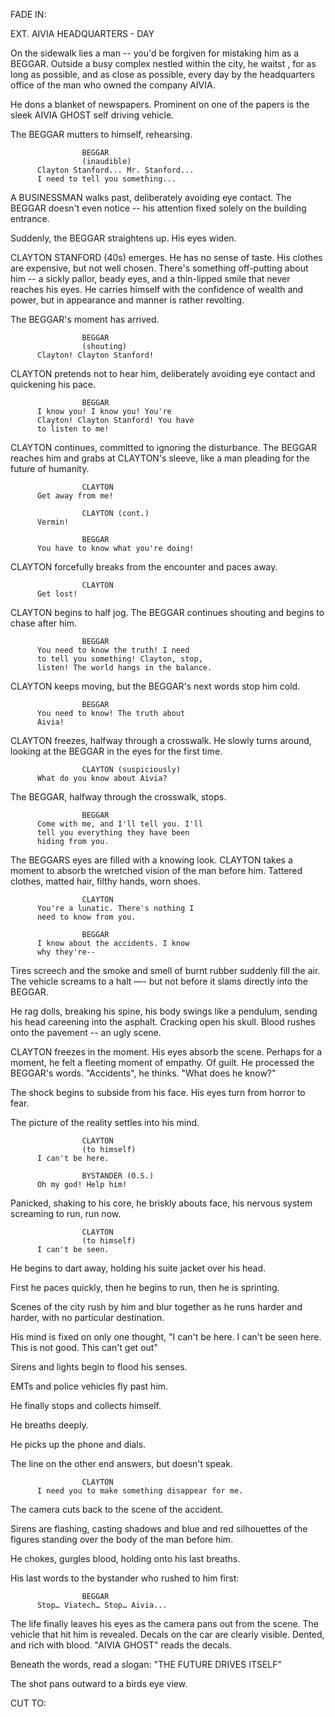 FADE IN:

EXT. AIVIA HEADQUARTERS - DAY

On the sidewalk lies a man -- you'd be forgiven for mistaking him 
as a BEGGAR. Outside a busy complex nestled within the city, 
he waitst , for as long as possible, and as close as possible, 
every day by the headquarters office of the man who owned the 
company AIVIA.

He dons a blanket of newspapers. Prominent on one of the papers
is the sleek AIVIA GHOST self driving vehicle.

The BEGGAR mutters to himself, rehearsing.

                    BEGGAR
                    (inaudible)
          Clayton Stanford... Mr. Stanford... 
          I need to tell you something...

A BUSINESSMAN walks past, deliberately avoiding eye contact. 
The BEGGAR doesn't even notice -- his attention fixed solely 
on the building entrance.

Suddenly, the BEGGAR straightens up. His eyes widen.

CLAYTON STANFORD (40s) emerges. He has no sense of taste. His clothes are
expensive, but not well chosen. There's something off-putting about him -- 
a sickly pallor, beady eyes, and a thin-lipped smile that never reaches 
his eyes. He carries himself with the confidence of wealth and power, but 
in appearance and manner is rather revolting.

The BEGGAR's moment has arrived.

                    BEGGAR
                    (shouting)
          Clayton! Clayton Stanford!

CLAYTON pretends not to hear him, deliberately avoiding eye contact and 
quickening his pace.

                    BEGGAR
          I know you! I know you! You're 
          Clayton! Clayton Stanford! You have 
          to listen to me!

CLAYTON continues, committed to ignoring the disturbance. 
The BEGGAR reaches him and grabs at CLAYTON's sleeve,
like a man pleading for the future of humanity.

                    CLAYTON
          Get away from me!

                    CLAYTON (cont.)
          Vermin!

                    BEGGAR
          You have to know what you're doing!

CLAYTON forcefully breaks from the encounter and paces away.

                    CLAYTON
          Get lost!

CLAYTON begins to half jog. The BEGGAR continues shouting
and begins to chase after him.

                    BEGGAR
          You need to know the truth! I need 
          to tell you something! Clayton, stop, 
          listen! The world hangs in the balance.

CLAYTON keeps moving, but the BEGGAR's next words stop him cold.

                    BEGGAR
          You need to know! The truth about 
          Aivia!

CLAYTON freezes, halfway through a crosswalk. He slowly turns around, 
looking at the BEGGAR in the eyes for the first time.

                    CLAYTON (suspiciously)
          What do you know about Aivia?

The BEGGAR, halfway through the crosswalk, stops.

                    BEGGAR
          Come with me, and I'll tell you. I'll 
          tell you everything they have been 
          hiding from you.

The BEGGARS eyes are filled with a knowing look.
CLAYTON takes a moment to absorb the wretched vision of the man before 
him. Tattered clothes, matted hair, filthy hands, worn shoes.


                    CLAYTON
          You're a lunatic. There's nothing I 
          need to know from you.

                    BEGGAR
          I know about the accidents. I know 
          why they're--

Tires screech and the smoke and smell of burnt rubber suddenly fill the 
air. The vehicle screams to a halt —- but not before it slams directly into 
the BEGGAR.

He rag dolls, breaking his spine, his body swings like a pendulum, sending 
his head careening into the asphalt. Cracking open his skull. 
Blood rushes onto the pavement -- an ugly scene.

CLAYTON freezes in the moment. His eyes absorb the scene. Perhaps for a 
moment, he felt a fleeting moment of empathy. Of guilt. He processed the 
BEGGAR's words. "Accidents", he thinks. "What does he know?"

The shock begins to subside from his face. His eyes turn from horror to fear.

The picture of the reality settles into his mind.

                    CLAYTON
                    (to himself)
          I can't be here.

                    BYSTANDER (O.S.)
          Oh my god! Help him!

Panicked, shaking to his core, he briskly abouts face, his nervous system 
screaming to run, run now.

                    CLAYTON
                    (to himself)
          I can't be seen.

He begins to dart away, holding his suite jacket over his head.

First he paces quickly, then he begins to run, then he is sprinting.

Scenes of the city rush by him and blur together as he runs harder and harder, 
with no particular destination.

His mind is fixed on only one thought, "I can't be here. I can't be seen here. 
This is not good. This can't get out"

Sirens and lights begin to flood his senses.

EMTs and police vehicles fly past him.

He finally stops and collects himself.

He breaths deeply.

He picks up the phone and dials.

The line on the other end answers, but doesn't speak.

                    CLAYTON
          I need you to make something disappear for me.

The camera cuts back to the scene of the accident.

Sirens are flashing, casting shadows and blue and red silhouettes of the 
figures standing over the body of the man before him.

He chokes, gurgles blood, holding onto his last breaths.

His last words to the bystander who rushed to him first:

                    BEGGAR
          Stop… Viatech… Stop… Aivia...

The life finally leaves his eyes as the camera pans out from the scene.
The vehicle that hit him is revealed.  Decals on the car are clearly visible.
Dented, and rich with blood. "AIVIA GHOST" reads the decals.

Beneath the words, read a slogan: "THE FUTURE DRIVES ITSELF"

The shot pans outward to a birds eye view.

CUT TO:
